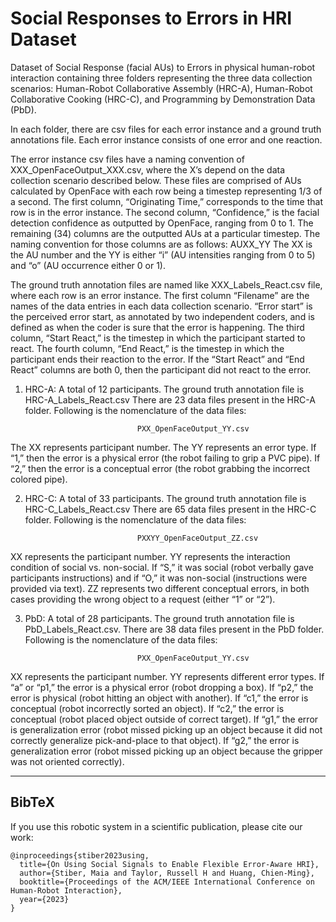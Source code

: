 # Social Responses to Errors in HRI Dataset

Dataset of Social Response (facial AUs) to Errors in physical human-robot interaction containing three folders representing the three data collection scenarios: Human-Robot Collaborative Assembly (HRC-A), Human-Robot Collaborative Cooking (HRC-C),  and Programming by Demonstration Data (PbD). 


In each folder, there are csv files for each error instance and a ground truth annotations file. Each error instance consists of one error and one reaction.


The error instance csv files have a naming convention of XXX_OpenFaceOutput_XXX.csv, where the X’s depend on the data collection scenario described below. These files are comprised of AUs calculated by OpenFace with each row being a timestep representing 1/3 of a second. The first column, “Originating Time,” corresponds to the time that row is in the error instance. The second column, “Confidence,” is the facial detection confidence as outputted by OpenFace, ranging from 0 to 1. The remaining (34) columns are the outputted AUs at a particular timestep. The naming convention for those columns are as follows:
AUXX_YY
The XX is the AU number and the YY is either “i” (AU intensities ranging from 0 to 5) and “o” (AU occurrence either 0 or 1).


The ground truth annotation files are named like XXX_Labels_React.csv file, where each row is an error instance. The first column “Filename” are the names of the data entries in each data collection scenario. “Error start” is the perceived error start, as annotated by two independent coders, and is defined as when the coder is sure that the error is happening. The third column, “Start React,” is the timestep in which the participant started to react. The fourth column, “End React,” is the timestep in which the participant ends their reaction to the error. If the “Start React” and “End React” columns are both 0, then the participant did not react to the error.


1. HRC-A: 
A total of 12 participants.
The ground truth annotation file is HRC-A_Labels_React.csv 
There are 23 data files present in the HRC-A folder. 
Following is the nomenclature of the data files: 


                                PXX_OpenFaceOutput_YY.csv


The XX represents participant number. The YY represents an error type. If “1,” then the error is a physical error (the robot failing to grip a PVC pipe). If “2,” then the error is a conceptual error (the robot grabbing the incorrect colored pipe).


2. HRC-C: 
A total of 33 participants.
The ground truth annotation file is HRC-C_Labels_React.csv
There are 65 data files present in the HRC-C folder.
Following is the nomenclature of the data files: 


                                PXXYY_OpenFaceOutput_ZZ.csv
 
XX represents the participant number. YY represents the interaction condition of social vs. non-social. If “S,”  it was social (robot verbally gave participants instructions) and if “O,” it was non-social (instructions were provided via text). ZZ represents two different conceptual errors, in both cases providing the wrong object to a request (either “1” or “2”). 


3. PbD: 
A total of 28 participants.
The ground truth annotation file is PbD_Labels_React.csv.
There are 38 data files present in the PbD folder.
Following is the nomenclature of the data files: 
                                
                                PXX_OpenFaceOutput_YY.csv


XX represents the participant number. YY represents different error types. If “a” or “p1,” the error is a physical error (robot dropping a box). If “p2,” the error is physical (robot hitting an object with another). If “c1,” the error is conceptual (robot incorrectly sorted an object). If “c2,” the error is conceptual (robot placed object outside of correct target). If “g1,” the error is generalization error (robot missed picking up an object because it did not correctly generalize pick-and-place to that object). If “g2,” the error is generalization error (robot missed picking up an object because the gripper was not oriented correctly).

----

## BibTeX
If you use this robotic system in a scientific publication, please cite our work:
```
@inproceedings{stiber2023using,
  title={On Using Social Signals to Enable Flexible Error-Aware HRI},
  author={Stiber, Maia and Taylor, Russell H and Huang, Chien-Ming},
  booktitle={Proceedings of the ACM/IEEE International Conference on Human-Robot Interaction},
  year={2023}
}
```
